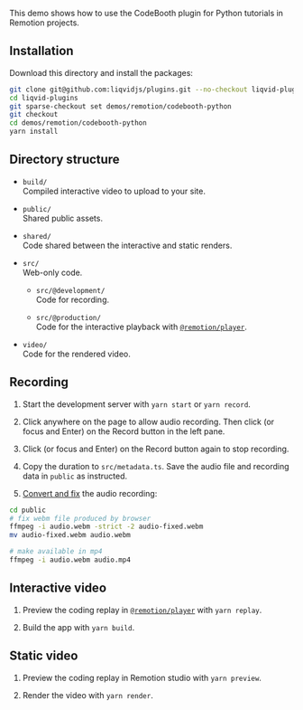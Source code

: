 This demo shows how to use the CodeBooth plugin for Python tutorials in Remotion projects.

## Installation

Download this directory and install the packages:

```bash
git clone git@github.com:liqvidjs/plugins.git --no-checkout liqvid-plugins
cd liqvid-plugins
git sparse-checkout set demos/remotion/codebooth-python
git checkout
cd demos/remotion/codebooth-python
yarn install
```

## Directory structure

- `build/`  
  Compiled interactive video to upload to your site.

- `public/`  
  Shared public assets.

- `shared/`  
  Code shared between the interactive and static renders.

- `src/`  
  Web-only code.

  - `src/@development/`  
    Code for recording.

  - `src/@production/`  
    Code for the interactive playback with [`@remotion/player`](https://www.remotion.dev/docs/player).

- `video/`  
  Code for the rendered video.

## Recording

1. Start the development server with `yarn start` or `yarn record`.

2. Click anywhere on the page to allow audio recording. Then click (or focus and Enter) on the Record button in the left pane.

3. Click (or focus and Enter) on the Record button again to stop recording.

4. Copy the duration to `src/metadata.ts`. Save the audio file and recording data in `public` as instructed.

5. [Convert and fix](https://liqvidjs.org/docs/cli/audio#convert) the audio recording:  
```bash
cd public
# fix webm file produced by browser
ffmpeg -i audio.webm -strict -2 audio-fixed.webm
mv audio-fixed.webm audio.webm

# make available in mp4
ffmpeg -i audio.webm audio.mp4
```

## Interactive video

1. Preview the coding replay in [`@remotion/player`](https://www.remotion.dev/docs/player) with `yarn replay`.

2. Build the app with `yarn build`.

## Static video

1. Preview the coding replay in Remotion studio with `yarn preview`.

2. Render the video with `yarn render`.
